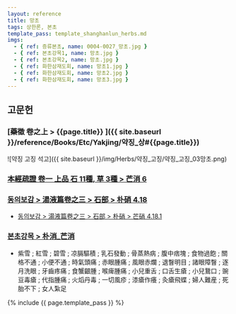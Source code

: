 ```yaml
---
layout: reference
title: 망초
tags: 상한론, 본초
template_pass: template_shanghanlun_herbs.md
imgs:
  - { ref: 증류본초, name: 0004-0027_망초.jpg }
  - { ref: 본초강목1, name: 망초.jpg }
  - { ref: 본초강목2, name: 망초.jpg }
  - { ref: 화한삼재도회, name: 망초1.jpg }
  - { ref: 화한삼재도회, name: 망초2.jpg }
  - { ref: 화한삼재도회, name: 망초3.jpg }
---
```


## 고문헌

### [藥徵 卷之上 > {{page.title}} ]({{ site.baseurl }}/reference/Books/Etc/Yakjing/약징_상#{{page.title}})

![약징 고징 석고]({{ site.baseurl }}/img/Herbs/약징_고징/약징_고징_03망초.png)


### [本經疏證 卷一 上品 石 11種, 草 3種 > 芒消 6](https://mediclassics.kr/books/154/volume/1/#content_44)

### [동의보감 > 湯液篇卷之三 > 石部 >  朴硝 4.18](https://mediclassics.kr/books/8/volume/22/#content_1368)

* [동의보감 > 湯液篇卷之三 > 石部 > 朴硝 >  芒硝 4.18.1](https://mediclassics.kr/books/8/volume/22/#content_1373)

### [본초강목 > 朴消_芒消]()

* 紫雪 ; 紅雪 ; 碧雪 ; 凉膈驅積 ; 乳石發動 ; 骨蒸熱病 ; 腹中痞塊 ; 食物過飽 ; 關格不通 ; 小便不通 ; 時氣頭痛 ; 赤眼腫痛 ; 風眼赤爛 ; 退瞖明目 ; 諸眼障瞖 ; 逐月洗眼 ; 牙齒疼痛 ; 食蟹齦腫 ; 喉痺腫痛 ; 小兒重舌 ; 口舌生瘡 ; 小兒鵞口 ; 豌豆毒瘡 ; 代指腫痛 ; 火熖丹毒 ; 一切風疹 ; 漆瘡作癢 ; 灸瘡飛蝶 ; 婦人難産 ; 死胎不下 ; 女人紮足


{% include {{ page.template_pass }} %}

